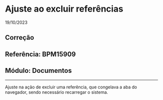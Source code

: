 # Ajuste ao excluir referências
19/10/2023
## Correção
## Referência: BPM15909
## Módulo: Documentos
***

Ajuste na ação de excluir uma referência, que congelava a aba do navegador, sendo necessário recarregar o sistema.